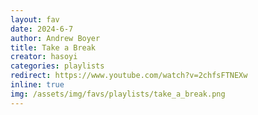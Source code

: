```yaml
---
layout: fav
date: 2024-6-7
author: Andrew Boyer
title: Take a Break
creator: hasoyi
categories: playlists
redirect: https://www.youtube.com/watch?v=2chfsFTNEXw
inline: true
img: /assets/img/favs/playlists/take_a_break.png
---
```

